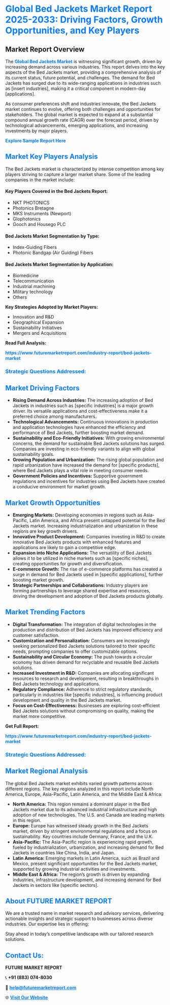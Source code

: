 <h1 style="color: #007BFF;">Global Bed Jackets Market Report 2025-2033: Driving Factors, Growth Opportunities, and Key Players</h1>

<section id="overview">
<h2>Market Report Overview</h2>
<p>The <a href="https://www.futuremarketreport.com/industry-report/bed-jackets-market" style="color: #007BFF; text-decoration: none;"><strong>Global Bed Jackets Market</strong></a> is witnessing significant growth, driven by increasing demand across various industries. This report delves into the key aspects of the Bed Jackets market, providing a comprehensive analysis of its current status, future potential, and challenges. The demand for Bed Jackets has surged due to its wide-ranging applications in industries such as [insert industries], making it a critical component in modern-day [applications].</p>
<p>As consumer preferences shift and industries innovate, the Bed Jackets market continues to evolve, offering both challenges and opportunities for stakeholders. The global market is expected to expand at a substantial compound annual growth rate (CAGR) over the forecast period, driven by technological advancements, emerging applications, and increasing investments by major players.</p>
</section>

<section id="overview">
<p><a href="https://www.futuremarketreport.com/request-sample/reportId=37669" style="color: #007BFF; text-decoration: none;"><strong>Explore Sample Report Here</strong></a></p>
</section>

<section id="key-players">
<h2 style="color: #007BFF;">Market Key Players Analysis</h2>
<p>The Bed Jackets market is characterized by intense competition among key players striving to capture a larger market share. Some of the leading companies in the market include:</p>
<h4>Key Players Covered in the Bed Jackets Report:</h4>
<ul><li>NKT PHOTONICS</li><li>Photonics Bretagne</li><li>MKS Instruments (Newport)</li><li>Glophotonics</li><li>Gooch and Housego PLC</li></ul>
<h4>Bed Jackets Market Segmentation by Type:</h4>
<ul><li>Index-Guiding Fibers</li><li>Photonic Bandgap (Air Guiding) Fibers</li></ul>

<h4>Bed Jackets Market Segmentation by Application:</h4>
<ul><li>Biomedicine</li><li>Telecommunication</li><li>Industrial machining</li><li>Military technology</li><li>Others</li></ul>
<p><strong>Key Strategies Adopted by Market Players:</strong></p>
<ul>
<li>Innovation and R&D</li>
<li>Geographical Expansion</li>
<li>Sustainability Initiatives</li>
<li>Mergers and Acquisitions</li>
</ul>
</section>

<section>
<p><strong>Read Full Analysis: </strong></p><a href="https://www.futuremarketreport.com/industry-report/bed-jackets-market" style="color: #007BFF; text-decoration: none;"><strong>https://www.futuremarketreport.com/industry-report/bed-jackets-market</strong></a>
<h3 style="color: #007BFF;">Strategic Questions Addressed:</h3>
</section>

<section id="driving-factors">
<h2 style="color: #007BFF;">Market Driving Factors</h2>
<ul>
<li><strong>Rising Demand Across Industries:</strong> The increasing adoption of Bed Jackets in industries such as [specific industries] is a major growth driver. Its versatile applications and cost-effectiveness make it a preferred choice among manufacturers.</li>
<li><strong>Technological Advancements:</strong> Continuous innovations in production and application technologies have enhanced the efficiency and performance of Bed Jackets, further boosting market demand.</li>
<li><strong>Sustainability and Eco-Friendly Initiatives:</strong> With growing environmental concerns, the demand for sustainable Bed Jackets solutions has surged. Companies are investing in eco-friendly variants to align with global sustainability goals.</li>
<li><strong>Growing Population and Urbanization:</strong> The rising global population and rapid urbanization have increased the demand for [specific products], where Bed Jackets plays a vital role in meeting consumer needs.</li>
<li><strong>Government Policies and Incentives:</strong> Supportive government regulations and incentives for industries using Bed Jackets have created a conducive environment for market growth.</li>
</ul>
</section>

<section id="growth-opportunities">
<h2 style="color: #007BFF;">Market Growth Opportunities</h2>
<ul>
<li><strong>Emerging Markets:</strong> Developing economies in regions such as Asia-Pacific, Latin America, and Africa present untapped potential for the Bed Jackets market. Increasing industrialization and urbanization in these regions are key growth drivers.</li>
<li><strong>Innovative Product Development:</strong> Companies investing in R&D to create innovative Bed Jackets products with enhanced features and applications are likely to gain a competitive edge.</li>
<li><strong>Expansion into Niche Applications:</strong> The versatility of Bed Jackets allows it to be utilized in niche markets such as [specific niches], creating opportunities for growth and diversification.</li>
<li><strong>E-commerce Growth:</strong> The rise of e-commerce platforms has created a surge in demand for Bed Jackets used in [specific applications], further boosting market growth.</li>
<li><strong>Strategic Partnerships and Collaborations:</strong> Industry players are forming partnerships to leverage shared expertise and resources, driving the development and adoption of Bed Jackets products globally.</li>
</ul>
</section>

<section id="trending-factors">
<h2 style="color: #007BFF;">Market Trending Factors</h2>
<ul>
<li><strong>Digital Transformation:</strong> The integration of digital technologies in the production and distribution of Bed Jackets has improved efficiency and customer satisfaction.</li>
<li><strong>Customization and Personalization:</strong> Consumers are increasingly seeking personalized Bed Jackets solutions tailored to their specific needs, prompting companies to offer customizable options.</li>
<li><strong>Sustainability and Circular Economy:</strong> The push towards a circular economy has driven demand for recyclable and reusable Bed Jackets solutions.</li>
<li><strong>Increased Investment in R&D:</strong> Companies are allocating significant resources to research and development, resulting in breakthroughs in Bed Jackets technology and applications.</li>
<li><strong>Regulatory Compliance:</strong> Adherence to strict regulatory standards, particularly in industries like [specific industries], is influencing product development and quality in the Bed Jackets market.</li>
<li><strong>Focus on Cost-Effectiveness:</strong> Businesses are exploring cost-efficient Bed Jackets solutions without compromising on quality, making the market more competitive.</li>
</ul>
</section>

<section>
<p><strong>Get Full Report: </strong></p><a href="https://www.futuremarketreport.com/industry-report/bed-jackets-market" style="color: #007BFF; text-decoration: none;"><strong>https://www.futuremarketreport.com/industry-report/bed-jackets-market</strong></a>
<h3 style="color: #007BFF;">Strategic Questions Addressed:</h3>
</section>


<section id="regional-analysis">
<h2 style="color: #007BFF;">Market Regional Analysis</h2>
<p>The global Bed Jackets market exhibits varied growth patterns across different regions. The key regions analyzed in this report include North America, Europe, Asia-Pacific, Latin America, and the Middle East & Africa:</p>
<ul>
<li><strong>North America:</strong> This region remains a dominant player in the Bed Jackets market due to its advanced industrial infrastructure and high adoption of new technologies. The U.S. and Canada are leading markets in this region.</li>
<li><strong>Europe:</strong> Europe has witnessed steady growth in the Bed Jackets market, driven by stringent environmental regulations and a focus on sustainability. Key countries include Germany, France, and the U.K.</li>
<li><strong>Asia-Pacific:</strong> The Asia-Pacific region is experiencing rapid growth, fueled by industrialization, urbanization, and increasing demand for Bed Jackets in countries like China, India, and Japan.</li>
<li><strong>Latin America:</strong> Emerging markets in Latin America, such as Brazil and Mexico, present significant opportunities for the Bed Jackets market, supported by growing industrial activities and investments.</li>
<li><strong>Middle East & Africa:</strong> The region’s growth is driven by expanding industries, infrastructure development, and increasing demand for Bed Jackets in sectors like [specific sectors].</li>
</ul>
</section>

<footer>
<h2 style="color: #007BFF;">About FUTURE MARKET REPORT</h2>
<p>We are a trusted name in market research and advisory services, delivering actionable insights and strategic support to businesses across diverse industries. Our expertise lies in offering:</p>

<p>Stay ahead in today’s competitive landscape with our tailored research solutions.</p>

<h2 style="color: #007BFF;">Contact Us:</h2>
<p><strong>FUTURE MARKET REPORT</strong></p>
<p>📞 <strong>+91 (883) 074-8030</strong></p>
<p>📧 <strong><a href="mailto:help@futuremarketreport.com" style="color: #007BFF;">help@futuremarketreport.com</a></strong></p>
<p>🌐 <strong><a href="https://www.futuremarketreport.com/" style="color: #007BFF;">Visit Our Website</a></strong></p>
</footer>